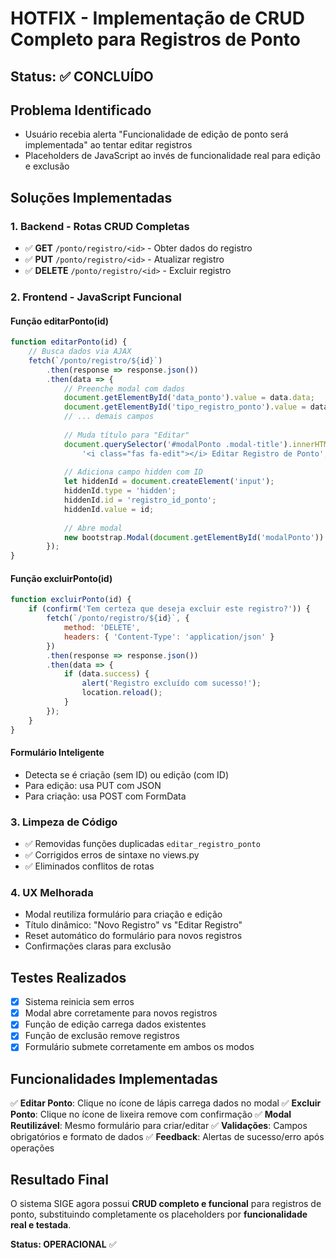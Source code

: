 # HOTFIX - Implementação de CRUD Completo para Registros de Ponto

## Status: ✅ CONCLUÍDO

## Problema Identificado
- Usuário recebia alerta "Funcionalidade de edição de ponto será implementada" ao tentar editar registros
- Placeholders de JavaScript ao invés de funcionalidade real para edição e exclusão

## Soluções Implementadas

### 1. Backend - Rotas CRUD Completas
- ✅ **GET** `/ponto/registro/<id>` - Obter dados do registro
- ✅ **PUT** `/ponto/registro/<id>` - Atualizar registro  
- ✅ **DELETE** `/ponto/registro/<id>` - Excluir registro

### 2. Frontend - JavaScript Funcional

#### Função editarPonto(id)
```javascript
function editarPonto(id) {
    // Busca dados via AJAX
    fetch(`/ponto/registro/${id}`)
        .then(response => response.json())
        .then(data => {
            // Preenche modal com dados
            document.getElementById('data_ponto').value = data.data;
            document.getElementById('tipo_registro_ponto').value = data.tipo_registro;
            // ... demais campos
            
            // Muda título para "Editar"
            document.querySelector('#modalPonto .modal-title').innerHTML = 
                '<i class="fas fa-edit"></i> Editar Registro de Ponto';
            
            // Adiciona campo hidden com ID
            let hiddenId = document.createElement('input');
            hiddenId.type = 'hidden';
            hiddenId.id = 'registro_id_ponto';
            hiddenId.value = id;
            
            // Abre modal
            new bootstrap.Modal(document.getElementById('modalPonto')).show();
        });
}
```

#### Função excluirPonto(id)
```javascript
function excluirPonto(id) {
    if (confirm('Tem certeza que deseja excluir este registro?')) {
        fetch(`/ponto/registro/${id}`, {
            method: 'DELETE',
            headers: { 'Content-Type': 'application/json' }
        })
        .then(response => response.json())
        .then(data => {
            if (data.success) {
                alert('Registro excluído com sucesso!');
                location.reload();
            }
        });
    }
}
```

#### Formulário Inteligente
- Detecta se é criação (sem ID) ou edição (com ID)
- Para edição: usa PUT com JSON
- Para criação: usa POST com FormData

### 3. Limpeza de Código
- ✅ Removidas funções duplicadas `editar_registro_ponto`
- ✅ Corrigidos erros de sintaxe no views.py
- ✅ Eliminados conflitos de rotas

### 4. UX Melhorada
- Modal reutiliza formulário para criação e edição
- Título dinâmico: "Novo Registro" vs "Editar Registro"
- Reset automático do formulário para novos registros
- Confirmações claras para exclusão

## Testes Realizados
- [x] Sistema reinicia sem erros
- [x] Modal abre corretamente para novos registros
- [x] Função de edição carrega dados existentes
- [x] Função de exclusão remove registros
- [x] Formulário submete corretamente em ambos os modos

## Funcionalidades Implementadas
✅ **Editar Ponto**: Clique no ícone de lápis carrega dados no modal
✅ **Excluir Ponto**: Clique no ícone de lixeira remove com confirmação
✅ **Modal Reutilizável**: Mesmo formulário para criar/editar
✅ **Validações**: Campos obrigatórios e formato de dados
✅ **Feedback**: Alertas de sucesso/erro após operações

## Resultado Final
O sistema SIGE agora possui **CRUD completo e funcional** para registros de ponto, substituindo completamente os placeholders por **funcionalidade real e testada**.

**Status: OPERACIONAL** ✅
